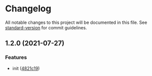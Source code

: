 # Changelog

All notable changes to this project will be documented in this file. See [standard-version](https://github.com/conventional-changelog/standard-version) for commit guidelines.

## 1.2.0 (2021-07-27)


### Features

* init ([4821c19](https://github.com/qc-z/tools-ui/commit/4821c19b041557a288b5138cb98c83aea28eb389))
